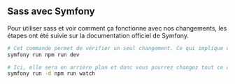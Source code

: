 ## Sass avec Symfony

Pour utiliser sass et voir comment ça fonctionne avec nos changements,
les étapes ont été suivie sur la documentation officiel de Symfony.

```sh
# Cet commande permet de vérifier un seul changement. Ce qui implique de la relancer.
symfony run npm run dev

# Ici, elle sera en arrière plan et donc vous pourrez changez tout ce que vous voulez :P
symfony run -d npm run watch
```
